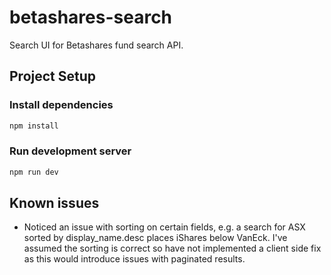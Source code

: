 # betashares-search

Search UI for Betashares fund search API.

## Project Setup

### Install dependencies

```sh
npm install
```

### Run development server

```sh
npm run dev
```

## Known issues

- Noticed an issue with sorting on certain fields, e.g. a search for ASX sorted by display_name.desc places iShares below VanEck. I've assumed the sorting is correct so have not implemented a client side fix as this would introduce issues with paginated results.
